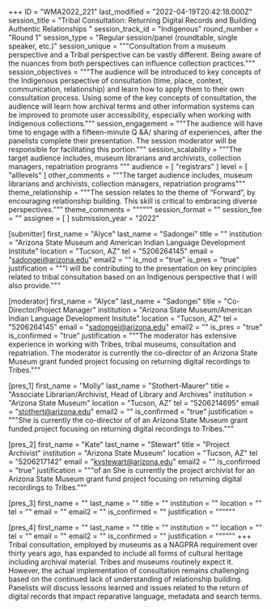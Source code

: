 +++
ID = "WMA2022_221"
last_modified = "2022-04-19T20:42:18.000Z"
session_title = "Tribal Consultation: Returning Digital Records and Building Authentic Relationships "
session_track_id = "Indigenous"
round_number = "Round 1"
session_type = "Regular session/panel (roundtable, single speaker, etc.)"
session_unique = """Consultation from a museum perspective and a Tribal perspective can be vastly different. Being aware of the nuances from both perspectives can influence collection practices."""
session_objectives = """The audience will be introduced to key concepts of the Indigenous perspective of consultation (time, place, context, communication, relationship) and learn how to apply them to their own consultation process.
Using some of the key concepts of consultation, the audience will learn how archival terms and other information systems can be improved to promote user accessibility, especially when working with Indigenous collections."""
session_engagement = """The audience will have time to engage with a fifteen-minute Q &A/ sharing of experiences, after the panelists complete their presentation. The session moderator will be responsible for facilitating this portion."""
session_scalability = """The target audience includes, museum librarians and archivists, collection managers, repatriation programs
"""
audience = [ "registrars" ]
level = [ "alllevels" ]
other_comments = """The target audience includes, museum librarians and archivists, collection managers, repatriation programs"""
theme_relationship = """The session relates to the theme of “Forward”, by encouraging relationship building. This skill is critical to embracing diverse perspectives."""
theme_comments = """"""
session_format = ""
session_fee = ""
assignee = [  ]
submission_year = "2022"

[submitter]
first_name = "Alyce"
last_name = "Sadongei"
title = ""
institution = "Arizona State Museum and American Indian Language Development Institute"
location = "Tucson, AZ"
tel = "5206264145"
email = "sadongei@arizona.edu"
email2 = ""
is_mod = "true"
is_pres = "true"
justification = """I will be contributing to the presentation on key principles related to tribal consultation based on an Indigenous perspective that I will also provide."""

[moderator]
first_name = "Alyce"
last_name = "Sadongei"
title = "Co-Director/Project Manager"
institution = "Arizona State Museum/American Indian Language Development Insitute"
location = "Tucson, AZ"
tel = "5206264145"
email = "sadongei@arizona.edu"
email2 = ""
is_pres = "true"
is_confirmed = "true"
justification = """The moderator has extensive experience in working with Tribes, tribal museums, consultation and repatriation. The moderator is currently the co-director of an Arizona State Museum grant funded project focusing on returning digital recordings to Tribes."""

[pres_1]
first_name = "Molly"
last_name = "Stothert-Maurer"
title = "Associate Librarian/Archivist, Head of Library and Archives"
institution = "Arizona State Museum"
location = "Tucson, AZ"
tel = "5206214695"
email = "stothert@arizona.edu"
email2 = ""
is_confirmed = "true"
justification = """She is currently the co-director of of an Arizona State Museum grant funded project focusing on returning digital recordings to Tribes."""

[pres_2]
first_name = "Kate"
last_name = "Stewart"
title = "Project Archivist"
institution = "Arizona State Museum"
location = "Tucson, AZ"
tel = "5206217142"
email = "kvstewart@arizona.edu"
email2 = ""
is_confirmed = "true"
justification = """of an  She is currently the project archivist for an Arizona State Museum grant fund project focusing on returning digital recordings to Tribes."""

[pres_3]
first_name = ""
last_name = ""
title = ""
institution = ""
location = ""
tel = ""
email = ""
email2 = ""
is_confirmed = ""
justification = """"""

[pres_4]
first_name = ""
last_name = ""
title = ""
institution = ""
location = ""
tel = ""
email = ""
email2 = ""
is_confirmed = ""
justification = """"""
+++
Tribal consultation, employed by museums as a NAGPRA requirement over thirty years ago, has expanded to include all forms of cultural heritage including archival material. Tribes and museums routinely expect it. However, the actual implementation of consultation remains challenging based on the continued lack of understanding of relationship building. Panelists will discuss lessons learned and issues related to the return of digital records that impact reparative language, metadata and search terms.
